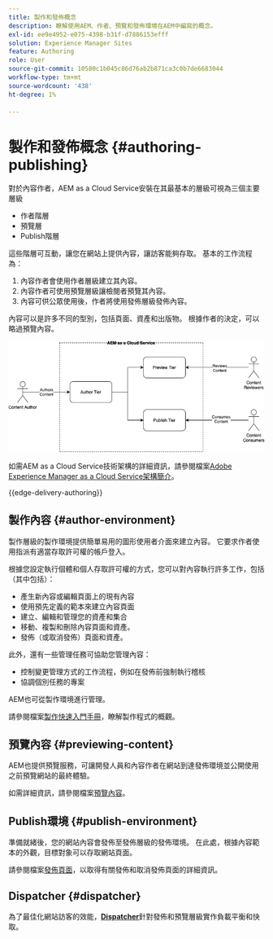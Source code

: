 ```yaml
---
title: 製作和發佈概念
description: 瞭解使用AEM、作者、預覽和發佈環境在AEM中編寫的概念。
exl-id: ee9e4952-e075-4398-b31f-d7886153efff
solution: Experience Manager Sites
feature: Authoring
role: User
source-git-commit: 10580c1b045c86d76ab2b871ca3c0b7de6683044
workflow-type: tm+mt
source-wordcount: '438'
ht-degree: 1%

---
```



# 製作和發佈概念 {#authoring-publishing}

對於內容作者，AEM as a Cloud Service安裝在其最基本的層級可視為三個主要層級

* 作者階層
* 預覽層
* Publish階層

這些階層可互動，讓您在網站上提供內容，讓訪客能夠存取。 基本的工作流程為：

1. 內容作者會使用作者層級建立其內容。
1. 內容作者可使用預覽層級讓檢閱者預覽其內容。
1. 內容可供公眾使用後，作者將使用發佈層級發佈內容。

內容可以是許多不同的型別，包括頁面、資產和出版物。 根據作者的決定，可以略過預覽內容。

![作者、發行者和Dispatcher的圖表](assets/author-publish.jpg)

如需AEM as a Cloud Service技術架構的詳細資訊，請參閱檔案[Adobe Experience Manager as a Cloud Service架構簡介](/help/overview/architecture.md)。

{{edge-delivery-authoring}}

## 製作內容 {#author-environment}

製作層級的製作環境提供簡單易用的圖形使用者介面來建立內容。 它要求作者使用指派有適當存取許可權的帳戶登入。

根據您設定執行個體和個人存取許可權的方式，您可以對內容執行許多工作，包括（其中包括）：

* 產生新內容或編輯頁面上的現有內容
* 使用預先定義的範本來建立內容頁面
* 建立、編輯和管理您的資產和集合
* 移動、複製和刪除內容頁面和資產。
* 發佈（或取消發佈）頁面和資產。

此外，還有一些管理任務可協助您管理內容：

* 控制變更管理方式的工作流程，例如在發佈前強制執行稽核
* 協調個別任務的專案

AEM也可從製作環境進行管理。

請參閱檔案[製作快速入門手冊](/help/sites-cloud/authoring/quick-start.md)，瞭解製作程式的概觀。

## 預覽內容 {#previewing-content}

AEM也提供預覽服務，可讓開發人員和內容作者在網站到達發佈環境並公開使用之前預覽網站的最終體驗。

如需詳細資訊，請參閱檔案[預覽內容](/help/sites-cloud/authoring/sites-console/previewing-content.md)。

## Publish環境 {#publish-environment}

準備就緒後，您的網站內容會發佈至發佈層級的發佈環境。 在此處，根據內容範本的外觀，目標對象可以存取網站頁面。

請參閱檔案[發佈頁面](/help/sites-cloud/authoring/sites-console/publishing-pages.md)，以取得有關發佈和取消發佈頁面的詳細資訊。

## Dispatcher {#dispatcher}

為了最佳化網站訪客的效能，**[Dispatcher](/help/implementing/dispatcher/overview.md)**&#x200B;針對發佈和預覽層級實作負載平衡和快取。
